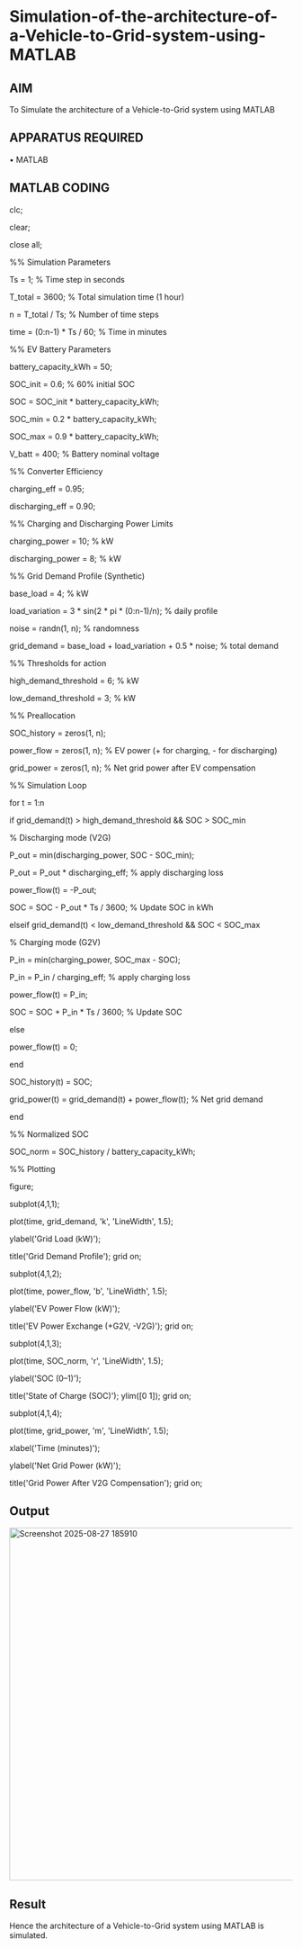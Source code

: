 # Simulation-of-the-architecture-of-a-Vehicle-to-Grid-system-using-MATLAB

## AIM

To Simulate the architecture of a Vehicle-to-Grid system using MATLAB 

## APPARATUS REQUIRED

•	MATLAB

## MATLAB CODING

clc;

clear;

close all;


%% Simulation Parameters

Ts = 1; % Time step in seconds

T_total = 3600; % Total simulation time (1 hour)

n = T_total / Ts; % Number of time steps

time = (0:n-1) * Ts / 60; % Time in minutes


%% EV Battery Parameters

battery_capacity_kWh = 50;

SOC_init = 0.6; % 60% initial SOC

SOC = SOC_init * battery_capacity_kWh;

SOC_min = 0.2 * battery_capacity_kWh;

SOC_max = 0.9 * battery_capacity_kWh;

V_batt = 400; % Battery nominal voltage

%% Converter Efficiency

charging_eff = 0.95;

discharging_eff = 0.90;

%% Charging and Discharging Power Limits

charging_power = 10; % kW

discharging_power = 8; % kW

%% Grid Demand Profile (Synthetic)

base_load = 4; % kW

load_variation = 3 * sin(2 * pi * (0:n-1)/n); % daily profile

noise = randn(1, n); % randomness

grid_demand = base_load + load_variation + 0.5 * noise; % total demand


%% Thresholds for action

high_demand_threshold = 6; % kW

low_demand_threshold = 3; % kW


%% Preallocation

SOC_history = zeros(1, n);

power_flow = zeros(1, n); % EV power (+ for charging, - for discharging)

grid_power = zeros(1, n); % Net grid power after EV compensation


%% Simulation Loop

for t = 1:n

 if grid_demand(t) > high_demand_threshold && SOC > SOC_min
     
 % Discharging mode (V2G)
 
 P_out = min(discharging_power, SOC - SOC_min);
 
 P_out = P_out * discharging_eff; % apply discharging loss
 
 power_flow(t) = -P_out;
 
 SOC = SOC - P_out * Ts / 3600; % Update SOC in kWh
 
 elseif grid_demand(t) < low_demand_threshold && SOC < SOC_max
     
 % Charging mode (G2V)
 
 P_in = min(charging_power, SOC_max - SOC);
 
 P_in = P_in / charging_eff; % apply charging loss
 
 power_flow(t) = P_in;
 
 SOC = SOC + P_in * Ts / 3600; % Update SOC
 
 else
 
 power_flow(t) = 0;
 
 end

 SOC_history(t) = SOC;
 
 grid_power(t) = grid_demand(t) + power_flow(t); % Net grid demand
 
end


%% Normalized SOC

SOC_norm = SOC_history / battery_capacity_kWh;


%% Plotting

figure;

subplot(4,1,1);

plot(time, grid_demand, 'k', 'LineWidth', 1.5);

ylabel('Grid Load (kW)');

title('Grid Demand Profile'); grid on;

subplot(4,1,2);

plot(time, power_flow, 'b', 'LineWidth', 1.5);

ylabel('EV Power Flow (kW)');

title('EV Power Exchange (+G2V, -V2G)'); grid on;

subplot(4,1,3);

plot(time, SOC_norm, 'r', 'LineWidth', 1.5);

ylabel('SOC (0–1)');

title('State of Charge (SOC)'); ylim([0 1]); grid on;

subplot(4,1,4);

plot(time, grid_power, 'm', 'LineWidth', 1.5);

xlabel('Time (minutes)');

ylabel('Net Grid Power (kW)');

title('Grid Power After V2G Compensation'); grid on;

## Output

<img width="702" height="627" alt="Screenshot 2025-08-27 185910" src="https://github.com/user-attachments/assets/71cdfb3a-fbe3-457d-a2a4-bd6703486385" />



## Result

Hence the architecture of a Vehicle-to-Grid system using MATLAB is simulated.
